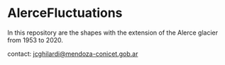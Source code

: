 # AlerceFluctuations

In this repository are the shapes with the extension of the Alerce glacier from 1953 to 2020.

contact: jcghilardi@mendoza-conicet.gob.ar
